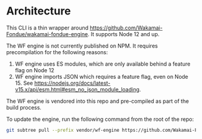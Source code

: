 # Architecture

This CLI is a thin wrapper around https://github.com/Wakamai-Fondue/wakamai-fondue-engine.
It supports Node 12 and up.

The WF engine is not currently published on NPM. It requires precompilation for the following reasons:

1. WF engine uses ES modules, which are only available behind a feature flag on Node 12
2. WF engine imports JSON which requires a feature flag, even on Node 15. See https://nodejs.org/docs/latest-v15.x/api/esm.html#esm_no_json_module_loading.

The WF engine is vendored into this repo and pre-compiled as part of the build process.

To update the engine, run the following command from the root of the repo:

```sh
git subtree pull --prefix vendor/wf-engine https://github.com/Wakamai-Fondue/wakamai-fondue-engine.git master --squash
```
